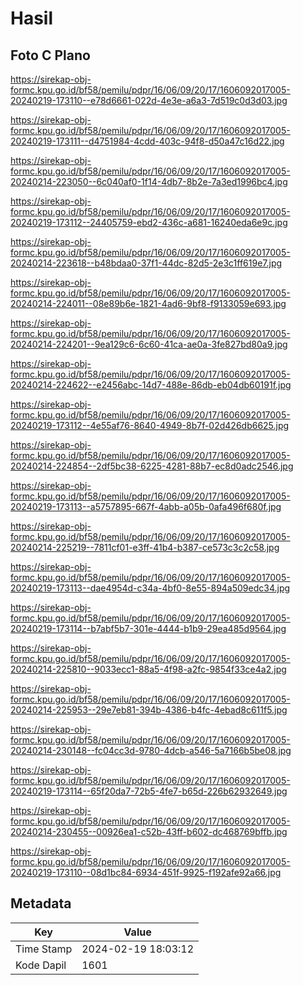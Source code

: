 # Hasil

## Foto C Plano

https://sirekap-obj-formc.kpu.go.id/bf58/pemilu/pdpr/16/06/09/20/17/1606092017005-20240219-173110--e78d6661-022d-4e3e-a6a3-7d519c0d3d03.jpg

https://sirekap-obj-formc.kpu.go.id/bf58/pemilu/pdpr/16/06/09/20/17/1606092017005-20240219-173111--d4751984-4cdd-403c-94f8-d50a47c16d22.jpg

https://sirekap-obj-formc.kpu.go.id/bf58/pemilu/pdpr/16/06/09/20/17/1606092017005-20240214-223050--6c040af0-1f14-4db7-8b2e-7a3ed1996bc4.jpg

https://sirekap-obj-formc.kpu.go.id/bf58/pemilu/pdpr/16/06/09/20/17/1606092017005-20240219-173112--24405759-ebd2-436c-a681-16240eda6e9c.jpg

https://sirekap-obj-formc.kpu.go.id/bf58/pemilu/pdpr/16/06/09/20/17/1606092017005-20240214-223618--b48bdaa0-37f1-44dc-82d5-2e3c1ff619e7.jpg

https://sirekap-obj-formc.kpu.go.id/bf58/pemilu/pdpr/16/06/09/20/17/1606092017005-20240214-224011--08e89b6e-1821-4ad6-9bf8-f9133059e693.jpg

https://sirekap-obj-formc.kpu.go.id/bf58/pemilu/pdpr/16/06/09/20/17/1606092017005-20240214-224201--9ea129c6-6c60-41ca-ae0a-3fe827bd80a9.jpg

https://sirekap-obj-formc.kpu.go.id/bf58/pemilu/pdpr/16/06/09/20/17/1606092017005-20240214-224622--e2456abc-14d7-488e-86db-eb04db60191f.jpg

https://sirekap-obj-formc.kpu.go.id/bf58/pemilu/pdpr/16/06/09/20/17/1606092017005-20240219-173112--4e55af76-8640-4949-8b7f-02d426db6625.jpg

https://sirekap-obj-formc.kpu.go.id/bf58/pemilu/pdpr/16/06/09/20/17/1606092017005-20240214-224854--2df5bc38-6225-4281-88b7-ec8d0adc2546.jpg

https://sirekap-obj-formc.kpu.go.id/bf58/pemilu/pdpr/16/06/09/20/17/1606092017005-20240219-173113--a5757895-667f-4abb-a05b-0afa496f680f.jpg

https://sirekap-obj-formc.kpu.go.id/bf58/pemilu/pdpr/16/06/09/20/17/1606092017005-20240214-225219--7811cf01-e3ff-41b4-b387-ce573c3c2c58.jpg

https://sirekap-obj-formc.kpu.go.id/bf58/pemilu/pdpr/16/06/09/20/17/1606092017005-20240219-173113--dae4954d-c34a-4bf0-8e55-894a509edc34.jpg

https://sirekap-obj-formc.kpu.go.id/bf58/pemilu/pdpr/16/06/09/20/17/1606092017005-20240219-173114--b7abf5b7-301e-4444-b1b9-29ea485d9564.jpg

https://sirekap-obj-formc.kpu.go.id/bf58/pemilu/pdpr/16/06/09/20/17/1606092017005-20240214-225810--9033ecc1-88a5-4f98-a2fc-9854f33ce4a2.jpg

https://sirekap-obj-formc.kpu.go.id/bf58/pemilu/pdpr/16/06/09/20/17/1606092017005-20240214-225953--29e7eb81-394b-4386-b4fc-4ebad8c611f5.jpg

https://sirekap-obj-formc.kpu.go.id/bf58/pemilu/pdpr/16/06/09/20/17/1606092017005-20240214-230148--fc04cc3d-9780-4dcb-a546-5a7166b5be08.jpg

https://sirekap-obj-formc.kpu.go.id/bf58/pemilu/pdpr/16/06/09/20/17/1606092017005-20240219-173114--65f20da7-72b5-4fe7-b65d-226b62932649.jpg

https://sirekap-obj-formc.kpu.go.id/bf58/pemilu/pdpr/16/06/09/20/17/1606092017005-20240214-230455--00926ea1-c52b-43ff-b602-dc468769bffb.jpg

https://sirekap-obj-formc.kpu.go.id/bf58/pemilu/pdpr/16/06/09/20/17/1606092017005-20240219-173110--08d1bc84-6934-451f-9925-f192afe92a66.jpg


## Metadata

| Key        | Value               |
| ---------- | ------------------- |
| Time Stamp | 2024-02-19 18:03:12 |
| Kode Dapil | 1601                |



